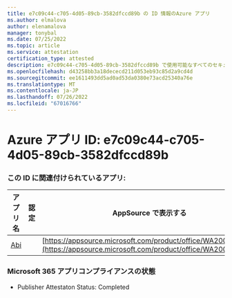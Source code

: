 ```yaml
---
title: e7c09c44-c705-4d05-89cb-3582dfccd89b の ID 情報のAzure アプリ
ms.author: elmalova
author: elenamalova
manager: tonybal
ms.date: 07/25/2022
ms.topic: article
ms.service: attestation
certification_type: attested
description: e7c09c44-c705-4d05-89cb-3582dfccd89b で使用可能なすべてのセキュリティとコンプライアンス情報。
ms.openlocfilehash: d43258bb3a18dececd211d053eb93c85d2a9cd4d
ms.sourcegitcommit: ee1611493dd5ad0ad53da0380e73acd25340a76e
ms.translationtype: MT
ms.contentlocale: ja-JP
ms.lasthandoff: 07/26/2022
ms.locfileid: "67016766"
---
```

# <a name="azure-app-id-e7c09c44-c705-4d05-89cb-3582dfccd89b"></a>Azure アプリ ID: e7c09c44-c705-4d05-89cb-3582dfccd89b


### <a name="apps-associated-with-this-id"></a>この ID に関連付けられているアプリ:
| **アプリ名** | **認定** | **AppSource で表示する** |
|--------------|---------------|-----------------------|
| [Abi](../forward/WA200003862.md) |  | [https://appsource.microsoft.com/product/office/WA200003862](https://appsource.microsoft.com/product/office/WA200003862) |

### <a name="microsoft-365-app-compliance-status"></a>Microsoft 365 アプリコンプライアンスの状態
- Publisher Attestaton Status: Completed
